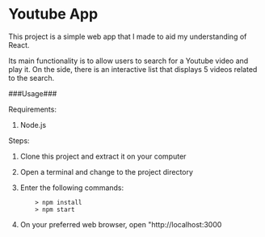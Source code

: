 # Youtube App

This project is a simple web app that I made to aid my understanding of React.

Its main functionality is to allow users to search for a Youtube video and play it. On the side, there is an interactive list that displays 5 videos related to the search.

###Usage###

Requirements: 

1. Node.js

Steps:

1. Clone this project and extract it on your computer
2. Open a terminal and change to the project directory
3. Enter the following commands:

	```
		> npm install
		> npm start
	```
4. On your preferred web browser, open "http://localhost:3000
